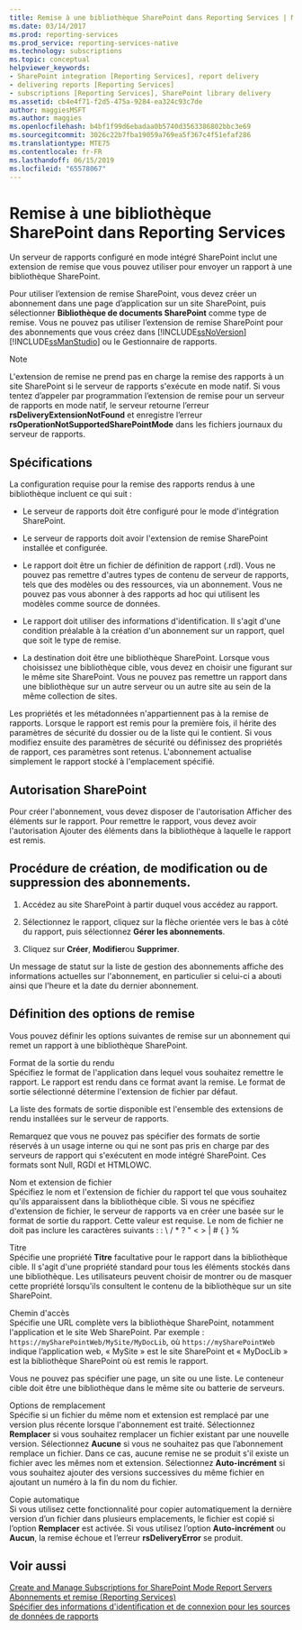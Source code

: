 ```yaml
---
title: Remise à une bibliothèque SharePoint dans Reporting Services | Microsoft Docs
ms.date: 03/14/2017
ms.prod: reporting-services
ms.prod_service: reporting-services-native
ms.technology: subscriptions
ms.topic: conceptual
helpviewer_keywords:
- SharePoint integration [Reporting Services], report delivery
- delivering reports [Reporting Services]
- subscriptions [Reporting Services], SharePoint library delivery
ms.assetid: cb4e4f71-f2d5-475a-9284-ea324c93c7de
author: maggiesMSFT
ms.author: maggies
ms.openlocfilehash: b4bf1f99d6ebadaa0b5740d3563386802bbc3e69
ms.sourcegitcommit: 3026c22b7fba19059a769ea5f367c4f51efaf286
ms.translationtype: MTE75
ms.contentlocale: fr-FR
ms.lasthandoff: 06/15/2019
ms.locfileid: "65578067"
---
```

# <a name="sharepoint-library-delivery-in-reporting-services"></a>Remise à une bibliothèque SharePoint dans Reporting Services
  Un serveur de rapports configuré en mode intégré SharePoint inclut une extension de remise que vous pouvez utiliser pour envoyer un rapport à une bibliothèque SharePoint.  
  
 Pour utiliser l’extension de remise SharePoint, vous devez créer un abonnement dans une page d’application sur un site SharePoint, puis sélectionner **Bibliothèque de documents SharePoint** comme type de remise. Vous ne pouvez pas utiliser l’extension de remise SharePoint pour des abonnements que vous créez dans [!INCLUDE[ssNoVersion](../../includes/ssnoversion-md.md)] [!INCLUDE[ssManStudio](../../includes/ssmanstudio-md.md)] ou le Gestionnaire de rapports.  
  
> [!NOTE]  
>  L'extension de remise ne prend pas en charge la remise des rapports à un site SharePoint si le serveur de rapports s'exécute en mode natif. Si vous tentez d’appeler par programmation l’extension de remise pour un serveur de rapports en mode natif, le serveur retourne l’erreur **rsDeliveryExtensionNotFound** et enregistre l’erreur **rsOperationNotSupportedSharePointMode** dans les fichiers journaux du serveur de rapports.  
  
## <a name="requirements"></a>Spécifications  
 La configuration requise pour la remise des rapports rendus à une bibliothèque incluent ce qui suit :  
  
-   Le serveur de rapports doit être configuré pour le mode d'intégration SharePoint.  
  
-   Le serveur de rapports doit avoir l'extension de remise SharePoint installée et configurée.  
  
-   Le rapport doit être un fichier de définition de rapport (.rdl). Vous ne pouvez pas remettre d'autres types de contenu de serveur de rapports, tels que des modèles ou des ressources, via un abonnement. Vous ne pouvez pas vous abonner à des rapports ad hoc qui utilisent les modèles comme source de données.  
  
-   Le rapport doit utiliser des informations d'identification. Il s'agit d'une condition préalable à la création d'un abonnement sur un rapport, quel que soit le type de remise.  
  
-   La destination doit être une bibliothèque SharePoint. Lorsque vous choisissez une bibliothèque cible, vous devez en choisir une figurant sur le même site SharePoint. Vous ne pouvez pas remettre un rapport dans une bibliothèque sur un autre serveur ou un autre site au sein de la même collection de sites.  
  
 Les propriétés et les métadonnées n'appartiennent pas à la remise de rapports. Lorsque le rapport est remis pour la première fois, il hérite des paramètres de sécurité du dossier ou de la liste qui le contient. Si vous modifiez ensuite des paramètres de sécurité ou définissez des propriétés de rapport, ces paramètres sont retenus. L'abonnement actualise simplement le rapport stocké à l'emplacement spécifié.  
  
## <a name="sharepoint-permissions"></a>Autorisation SharePoint  
 Pour créer l'abonnement, vous devez disposer de l'autorisation Afficher des éléments sur le rapport. Pour remettre le rapport, vous devez avoir l'autorisation Ajouter des éléments dans la bibliothèque à laquelle le rapport est remis.  
  
## <a name="how-to-create-modify-and-delete-subscriptions"></a>Procédure de création, de modification ou de suppression des abonnements.  
  
1.  Accédez au site SharePoint à partir duquel vous accédez au rapport.  
  
2.  Sélectionnez le rapport, cliquez sur la flèche orientée vers le bas à côté du rapport, puis sélectionnez **Gérer les abonnements**.  
  
3.  Cliquez sur **Créer**, **Modifier**ou **Supprimer**.  
  
 Un message de statut sur la liste de gestion des abonnements affiche des informations actuelles sur l'abonnement, en particulier si celui-ci a abouti ainsi que l'heure et la date du dernier abonnement.  
  
## <a name="setting-delivery-options"></a>Définition des options de remise  
 Vous pouvez définir les options suivantes de remise sur un abonnement qui remet un rapport à une bibliothèque SharePoint.  
  
 Format de la sortie du rendu  
 Spécifiez le format de l'application dans lequel vous souhaitez remettre le rapport. Le rapport est rendu dans ce format avant la remise. Le format de sortie sélectionné détermine l'extension de fichier par défaut.  
  
 La liste des formats de sortie disponible est l'ensemble des extensions de rendu installées sur le serveur de rapports.  
  
 Remarquez que vous ne pouvez pas spécifier des formats de sortie réservés à un usage interne ou qui ne sont pas pris en charge par des serveurs de rapport qui s'exécutent en mode intégré SharePoint. Ces formats sont Null, RGDI et HTMLOWC.  
  
 Nom et extension de fichier  
 Spécifiez le nom et l'extension de fichier du rapport tel que vous souhaitez qu'ils apparaissent dans la bibliothèque cible. Si vous ne spécifiez d'extension de fichier, le serveur de rapports va en créer une basée sur le format de sortie du rapport. Cette valeur est requise. Le nom de fichier ne doit pas inclure les caractères suivants : : \ / * ? " < > | # { } %  
  
 Titre  
 Spécifie une propriété **Titre** facultative pour le rapport dans la bibliothèque cible. Il s'agit d'une propriété standard pour tous les éléments stockés dans une bibliothèque. Les utilisateurs peuvent choisir de montrer ou de masquer cette propriété lorsqu'ils consultent le contenu de la bibliothèque sur un site SharePoint.  
  
 Chemin d'accès  
 Spécifie une URL complète vers la bibliothèque SharePoint, notamment l'application et le site Web SharePoint. Par exemple : `https://mySharePointWeb/MySite/MyDocLib`, où `https://mySharePointWeb` indique l’application web, « MySite » est le site SharePoint et « MyDocLib » est la bibliothèque SharePoint où est remis le rapport.  
  
 Vous ne pouvez pas spécifier une page, un site ou une liste. Le conteneur cible doit être une bibliothèque dans le même site ou batterie de serveurs.  
  
 Options de remplacement  
 Spécifie si un fichier du même nom et extension est remplacé par une version plus récente lorsque l'abonnement est traité. Sélectionnez **Remplacer** si vous souhaitez remplacer un fichier existant par une nouvelle version. Sélectionnez **Aucune** si vous ne souhaitez pas que l’abonnement remplace un fichier. Dans ce cas, aucune remise ne se produit s'il existe un fichier avec les mêmes nom et extension. Sélectionnez **Auto-incrément** si vous souhaitez ajouter des versions successives du même fichier en ajoutant un numéro à la fin du nom du fichier.  
  
 Copie automatique  
 Si vous utilisez cette fonctionnalité pour copier automatiquement la dernière version d’un fichier dans plusieurs emplacements, le fichier est copié si l’option **Remplacer** est activée. Si vous utilisez l’option **Auto-incrément** ou **Aucun**, la remise échoue et l’erreur **rsDeliveryError** se produit.  
  
## <a name="see-also"></a>Voir aussi  
 [Create and Manage Subscriptions for SharePoint Mode Report Servers](../../reporting-services/subscriptions/create-and-manage-subscriptions-for-sharepoint-mode-report-servers.md)   
 [Abonnements et remise &#40;Reporting Services&#41;](../../reporting-services/subscriptions/subscriptions-and-delivery-reporting-services.md)   
 [Spécifier des informations d'identification et de connexion pour les sources de données de rapports](../../reporting-services/report-data/specify-credential-and-connection-information-for-report-data-sources.md)  
  
  

